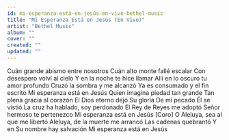 ```yaml
---
id: mi-esperanza-está-en-jesús-en-vivo-bethel-music
title: "Mi Esperanza Está en Jesús (En Vivo)"
artist: "Bethel Music"
album: ""
cover: ""
created: ""
updated: ""
---
```


Cuán grande abismo entre nosotros
Cuán alto monte fallé escalar
Con desespero volví al cielo
Y en la noche te hice llamar
Allí en lo oscuro tu amor profundo
Cruzó la sombra y me alcanzó
Ya es consumado y el fin escrito
Mi esperanza está en Jesús
Quien imagina piedad tan grande
Tan plena gracia al corazón
El Dios eterno dejó Su gloria
De mi pecado Él se vistió
La cruz ha hablado, soy perdonado
El Rey de Reyes me adoptó
Señor hermoso te pertenezco
Mi esperanza está en Jesús
[Coro]
O Aleluya, sea al que me libertó
Aleluya, de la muerte me arrancó
Las cadenas quebrantó
Y en Su nombre hay salvación
Mi esperanza está en Jesús